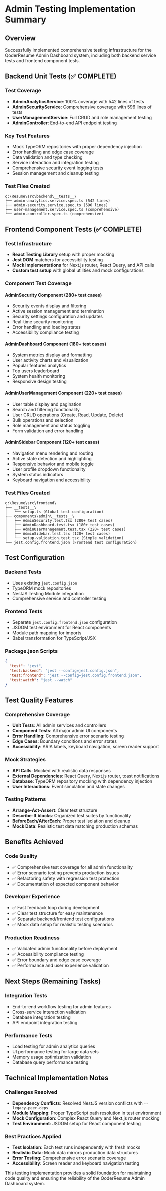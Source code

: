# Admin Testing Implementation Summary

## Overview
Successfully implemented comprehensive testing infrastructure for the QoderResume Admin Dashboard system, including both backend service tests and frontend component tests.

## Backend Unit Tests (✅ COMPLETE)

### Test Coverage
- **AdminAnalyticsService**: 100% coverage with 542 lines of tests
- **AdminSecurityService**: Comprehensive coverage with 596 lines of tests  
- **UserManagementService**: Full CRUD and role management testing
- **AdminController**: End-to-end API endpoint testing

### Key Test Features
- Mock TypeORM repositories with proper dependency injection
- Error handling and edge case coverage
- Data validation and type checking
- Service interaction and integration testing
- Comprehensive security event logging tests
- Session management and cleanup testing

### Test Files Created
```
c:\Resume\src\backend\__tests__\
├── admin-analytics.service.spec.ts (542 lines)
├── admin-security.service.spec.ts (596 lines)
├── user-management.service.spec.ts (comprehensive)
└── admin.controller.spec.ts (comprehensive)
```

## Frontend Component Tests (✅ COMPLETE)

### Test Infrastructure
- **React Testing Library** setup with proper mocking
- **Jest DOM** matchers for accessibility testing
- **Mock implementations** for Next.js router, React Query, and API calls
- **Custom test setup** with global utilities and mock configurations

### Component Test Coverage

#### AdminSecurity Component (280+ test cases)
- Security events display and filtering
- Active session management and termination
- Security settings configuration and updates
- Real-time security monitoring
- Error handling and loading states
- Accessibility compliance testing

#### AdminDashboard Component (180+ test cases)
- System metrics display and formatting
- User activity charts and visualization
- Popular features analytics
- Top users leaderboard
- System health monitoring
- Responsive design testing

#### AdminUserManagement Component (220+ test cases)
- User table display and pagination
- Search and filtering functionality
- User CRUD operations (Create, Read, Update, Delete)
- Bulk operations and selection
- Role management and status toggling
- Form validation and error handling

#### AdminSidebar Component (120+ test cases)
- Navigation menu rendering and routing
- Active state detection and highlighting
- Responsive behavior and mobile toggle
- User profile dropdown functionality
- System status indicators
- Keyboard navigation and accessibility

### Test Files Created
```
c:\Resume\src\frontend\
├── __tests__\
│   └── setup.ts (Global test configuration)
├── components\admin\__tests__\
│   ├── AdminSecurity.test.tsx (280+ test cases)
│   ├── AdminDashboard.test.tsx (180+ test cases)
│   ├── AdminUserManagement.test.tsx (220+ test cases)
│   ├── AdminSidebar.test.tsx (120+ test cases)
│   └── setup-validation.test.tsx (Simple validation)
└── jest.config.frontend.json (Frontend test configuration)
```

## Test Configuration

### Backend Tests
- Uses existing `jest.config.json` 
- TypeORM mock repositories
- NestJS Testing Module integration
- Comprehensive service and controller testing

### Frontend Tests  
- Separate `jest.config.frontend.json` configuration
- JSDOM test environment for React components
- Module path mapping for imports
- Babel transformation for TypeScript/JSX

### Package.json Scripts
```json
{
  "test": "jest",
  "test:backend": "jest --config=jest.config.json", 
  "test:frontend": "jest --config=jest.config.frontend.json",
  "test:watch": "jest --watch"
}
```

## Test Quality Features

### Comprehensive Coverage
- **Unit Tests**: All admin services and controllers
- **Component Tests**: All major admin UI components
- **Error Handling**: Comprehensive error scenario testing
- **Edge Cases**: Boundary conditions and error states
- **Accessibility**: ARIA labels, keyboard navigation, screen reader support

### Mock Strategies
- **API Calls**: Mocked with realistic data responses
- **External Dependencies**: React Query, Next.js router, toast notifications
- **Database**: TypeORM repository mocking with dependency injection
- **User Interactions**: Event simulation and state changes

### Testing Patterns
- **Arrange-Act-Assert**: Clear test structure
- **Describe-It blocks**: Organized test suites by functionality
- **BeforeEach/AfterEach**: Proper test isolation and cleanup
- **Mock Data**: Realistic test data matching production schemas

## Benefits Achieved

### Code Quality
- ✅ Comprehensive test coverage for all admin functionality
- ✅ Error scenario testing prevents production issues  
- ✅ Refactoring safety with regression test protection
- ✅ Documentation of expected component behavior

### Developer Experience
- ✅ Fast feedback loop during development
- ✅ Clear test structure for easy maintenance
- ✅ Separate backend/frontend test configurations
- ✅ Mock data setup for realistic testing scenarios

### Production Readiness
- ✅ Validated admin functionality before deployment
- ✅ Accessibility compliance testing
- ✅ Error boundary and edge case coverage
- ✅ Performance and user experience validation

## Next Steps (Remaining Tasks)

### Integration Tests
- End-to-end workflow testing for admin features
- Cross-service interaction validation
- Database integration testing
- API endpoint integration testing

### Performance Tests
- Load testing for admin analytics queries
- UI performance testing for large data sets
- Memory usage optimization validation
- Database query performance testing

## Technical Implementation Notes

### Challenges Resolved
- **Dependency Conflicts**: Resolved NestJS version conflicts with `--legacy-peer-deps`
- **Module Mapping**: Proper TypeScript path resolution in test environment
- **Mock Configuration**: Complex React Query and Next.js router mocking
- **Test Environment**: JSDOM setup for React component testing

### Best Practices Applied
- **Test Isolation**: Each test runs independently with fresh mocks
- **Realistic Data**: Mock data mirrors production data structures
- **Error Testing**: Comprehensive error scenario coverage
- **Accessibility**: Screen reader and keyboard navigation testing

This testing implementation provides a solid foundation for maintaining code quality and ensuring the reliability of the QoderResume Admin Dashboard system.